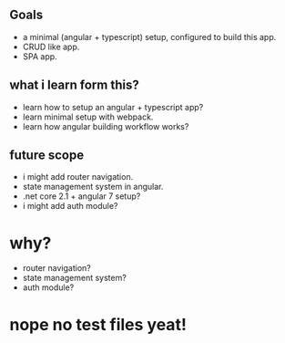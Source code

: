 

## Goals

* a minimal (angular + typescript) setup, configured to build this app.
* CRUD like app.
* SPA app.

## what i learn form this?

* learn how to setup an angular + typescript app?
* learn minimal setup with webpack.
* learn how angular building workflow works?


## future scope 
* i might add router navigation.
* state management system in angular.
* .net core 2.1 + angular 7 setup?
* i might add auth module?


# why?
* router navigation?
* state management system?
* auth module?

# nope no test files yeat!
